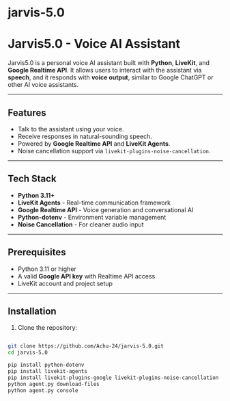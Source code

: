 # jarvis-5.0

# Jarvis5.0 - Voice AI Assistant

Jarvis5.0 is a personal voice AI assistant built with **Python**, **LiveKit**, and **Google Realtime API**. It allows users to interact with the assistant via **speech**, and it responds with **voice output**, similar to Google ChatGPT or other AI voice assistants.

---

## Features

- Talk to the assistant using your voice.
- Receive responses in natural-sounding speech.
- Powered by **Google Realtime API** and **LiveKit Agents**.
- Noise cancellation support via `livekit-plugins-noise-cancellation`.

---

## Tech Stack

- **Python 3.11+**
- **LiveKit Agents** - Real-time communication framework
- **Google Realtime API** - Voice generation and conversational AI
- **Python-dotenv** - Environment variable management
- **Noise Cancellation** - For cleaner audio input

---

## Prerequisites

- Python 3.11 or higher
- A valid **Google API key** with Realtime API access
- LiveKit account and project setup

---

## Installation

1. Clone the repository:

```bash

git clone https://github.com/Achu-24/jarvis-5.0.git
cd jarvis-5.0

pip install python-dotenv
pip install livekit-agents
pip install livekit-plugins-google livekit-plugins-noise-cancellation
python agent.py download-files
python agent.py console

